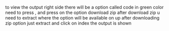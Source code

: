 to view the output right side there will be a option called code in green color need to press , and press on the option download zip after download zip u need to extract where the option will be available on up after downloading zip option just extract and click on index
the output is shown
